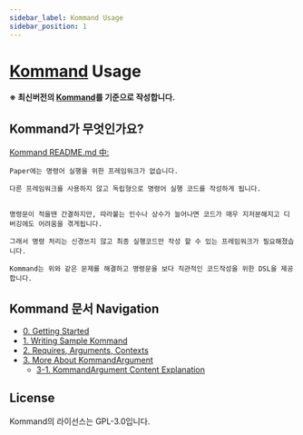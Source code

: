 ```yaml
---
sidebar_label: Kommand Usage
sidebar_position: 1
---
```


# [Kommand](https://github.com/monun/kommand/) Usage

**※ 최신버전의 [Kommand](https://github.com/monun/kommand/)를 기준으로 작성합니다.**

## Kommand가 무엇인가요?

[Kommand README.md 中:](https://github.com/monun/kommand/blob/master/README.md)

```
Paper에는 명령어 실행을 위한 프레임워크가 없습니다.

다른 프레임워크를 사용하지 않고 독립형으로 명령어 실행 코드를 작성하게 됩니다.


명령문이 적을땐 간결하지만, 따라붙는 인수나 상수가 늘어나면 코드가 매우 지저분해지고 디버깅에도 어려움을 겪게됩니다.

그래서 명령 처리는 신경쓰지 않고 최종 실행코드만 작성 할 수 있는 프레임워크가 필요해졌습니다.

Kommand는 위와 같은 문제를 해결하고 명령문을 보다 직관적인 코드작성을 위한 DSL을 제공합니다.
```

## Kommand 문서 Navigation

- [0. Getting Started](./Kommand-0)
- [1. Writing Sample Kommand](./Kommand-1)
- [2. Requires, Arguments, Contexts](./Kommand-2)
- [3. More About KommandArgument](./Kommand-3)
    - [3-1. KommandArgument Content Explanation](./Kommand-3-1)

## License
Kommand의 라이선스는 GPL-3.0입니다.